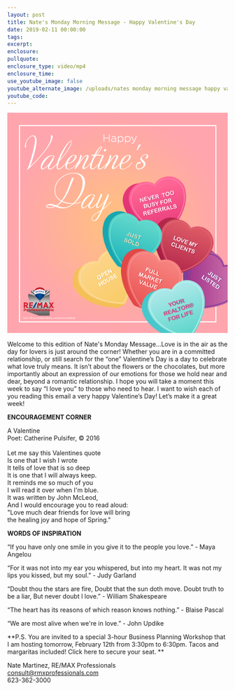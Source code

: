```yaml
---
layout: post
title: Nate's Monday Morning Message - Happy Valentine's Day
date: 2019-02-11 00:00:00
tags:
excerpt:
enclosure:
pullquote:
enclosure_type: video/mp4
enclosure_time:
use_youtube_image: false
youtube_alternate_image: /uploads/nates monday morning message happy valentines day.png
youtube_code:
---
```


![](/uploads/nates-monday-morning-message-happy-valentines-day.png)

Welcome to this edition of Nate's Monday Message…Love is in the air as the day for lovers is just around the corner! Whether you are in a committed relationship, or still search for the “one” Valentine’s Day is a day to celebrate what love truly means. It isn’t about the flowers or the chocolates, but more importantly about an expression of our emotions for those we hold near and dear, beyond a romantic relationship. I hope you will take a moment this week to say “I love you” to those who need to hear. I want to wish each of you reading this email a very happy Valentine’s Day! Let’s make it a great week!

**ENCOURAGEMENT CORNER**

A Valentine<br>Poet: Catherine Pulsifer, © 2016 <br><br>Let me say this Valentines quote<br>Is one that I wish I wrote <br>It tells of love that is so deep<br>It is one that I will always keep.<br>It reminds me so much of you<br>I will read it over when I'm blue.<br>It was written by John McLeod,<br>And I would encourage you to read aloud:<br>"Love much dear friends for love will bring<br>the healing joy and hope of Spring." 

**WORDS OF INSPIRATION**

“If you have only one smile in you give it to the people you love.” - Maya Angelou

“For it was not into my ear you whispered, but into my heart. It was not my lips you kissed, but my soul.” - Judy Garland

“Doubt thou the stars are fire, Doubt that the sun doth move. Doubt truth to be a liar, But never doubt I love.” - William Shakespeare

“The heart has its reasons of which reason knows nothing.” - Blaise Pascal

“We are most alive when we're in love.” - John Updike

**P.S. You are invited to a special 3-hour Business Planning Workshop that I am hosting tomorrow, February 12th from 3:30pm to 6:30pm. Tacos and margaritas included! Click here to secure your seat. **

Nate Martinez, RE/MAX Professionals<br>consult@rmxprofessionals.com<br>623-362-3000